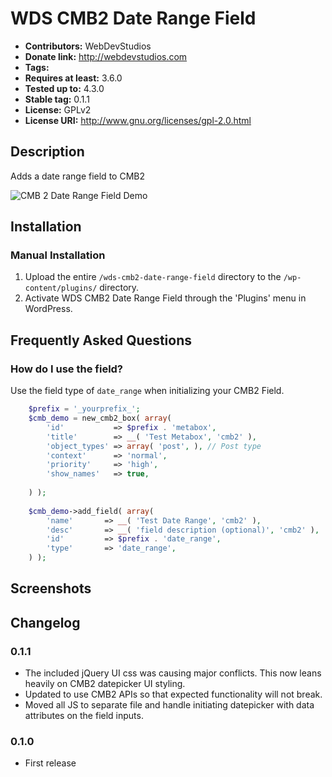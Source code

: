 # WDS CMB2 Date Range Field #
- **Contributors:**      WebDevStudios
- **Donate link:**       http://webdevstudios.com
- **Tags:**
- **Requires at least:** 3.6.0
- **Tested up to:**      4.3.0
- **Stable tag:**        0.1.1
- **License:**           GPLv2
- **License URI:**       http://www.gnu.org/licenses/gpl-2.0.html

## Description ##

Adds a date range field to CMB2

![CMB 2 Date Range Field Demo](https://cldup.com/bdK41R22yW.gif)

## Installation ##

### Manual Installation ###

1. Upload the entire `/wds-cmb2-date-range-field` directory to the `/wp-content/plugins/` directory.
2. Activate WDS CMB2 Date Range Field through the 'Plugins' menu in WordPress.

## Frequently Asked Questions ##

### How do I use the field? ###
Use the field type of `date_range` when initializing your CMB2 Field.

```php
	$prefix = '_yourprefix_';
	$cmb_demo = new_cmb2_box( array(
 		'id'           => $prefix . 'metabox',
 		'title'        => __( 'Test Metabox', 'cmb2' ),
 		'object_types' => array( 'post', ), // Post type
 		'context'      => 'normal',
 		'priority'     => 'high',
 		'show_names'   => true,
 
 	) );
 
 	$cmb_demo->add_field( array(
 		'name'       => __( 'Test Date Range', 'cmb2' ),
 		'desc'       => __( 'field description (optional)', 'cmb2' ),
 		'id'         => $prefix . 'date_range',
 		'type'       => 'date_range',
 	) );
 ```

## Screenshots ##


## Changelog ##

### 0.1.1 ###

* The included jQuery UI css was causing major conflicts. This now leans heavily on CMB2 datepicker UI styling.
* Updated to use CMB2 APIs so that expected functionality will not break.
* Moved all JS to separate file and handle initiating datepicker with data attributes on the field inputs.

### 0.1.0 ###
* First release
